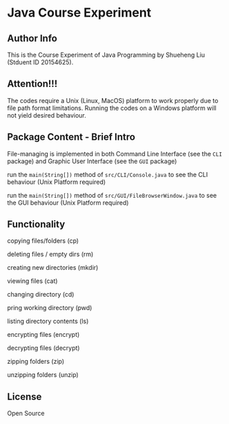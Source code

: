 # Java Course Experiment

## Author Info 
This is the Course Experiment of Java Programming by Shueheng Liu (Stduent ID 20154625).

## Attention!!!
The codes require a Unix (Linux, MacOS) platform to work properly due to file path format limitations. Running the codes on a Windows platform will not yield desired behaviour. 

## Package Content - Brief Intro
File-managing is implemented in both Command Line Interface (see the `CLI` package) and Graphic User Interface (see the `GUI` package)

run the `main(String[])` method of `src/CLI/Console.java` to see the CLI behaviour (Unix Platform required)

run the `main(String[])` method of `src/GUI/FileBrowserWindow.java` to see the GUI behaviour (Unix Platform required)

## Functionality
copying files/folders (cp) 

deleting files / empty dirs (rm)

creating new directories (mkdir)

viewing files (cat)

changing directory (cd)

pring working directory (pwd)

listing directory contents (ls)

encrypting files (encrypt)

decrypting files (decrypt)

zipping folders (zip)

unzipping folders (unzip)

## License
 Open Source
